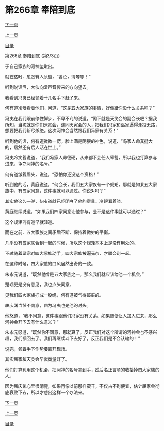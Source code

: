 <h1>第266章   奉陪到底</h1>
            <div><p><a href="./0798_%E7%AC%AC267%E7%AB%A0_%E6%8C%91%E6%88%98.md">下一页</a></p><p><a href="./0796_%E7%AC%AC266%E7%AB%A0_%E5%A5%89%E9%99%AA%E5%88%B0%E5%BA%95.md">上一页</a></p><p><a href="../">目录</a></p></div>
            <div><p>第266章   奉陪到底 (第3/3页)</p><p>于自己家族的河神玺取出。</p><p>就在这时，忽然有人说道，“各位，请等等！”</p><p>听到说话声，大伙向着声音传来的方向望去。</p><p>我看到冯夷已经领着十几名手下赶了来。</p><p>何有道冷眼看着他们，问道，“这是五大家族的事情，好像跟你没什么关系吧？”</p><p>冯夷在我们跟前停住脚步，不卑不亢的说道，“阁下就是天灵会的副会长吧？据我所知，当初就是你们天灵会，连同天寅会的人，把我们冯家和巫家逼得走投无路，想要把我们斩尽杀绝。这次河神会当然跟我们冯家有关系！”</p><p>听到他的话，何有道微微一愣，脸上满是阴狠的神色，说道，“冯家人命真挺大的，居然还有后人活在世上。”</p><p>冯夷冷笑着说道，“我们冯家人命很硬，从来都不会任人宰割，所以我也打算参与进来，争夺河神的名号。”</p><p>何有道皱着眉头，说道，“恐怕你还没这个资格！”</p><p>听到他的话，黄庭说道，“何会长，我们五大家族有一个规矩，那就是如果五大家族中，有四家同意，这件事就可以通过。你说对吗？”</p><p>其实他这么一说，何有道就已经明白了他的意思，冷眼看着他。</p><p>黄庭继续说道，“如果我们四家同意让他参与，是不是这件事就可以通过？”</p><p>这个规矩何有道早就知道。</p><p>而在之前，五大家族之间矛盾不断，保持着微妙的平衡。</p><p>几乎没有四家联合到一起的时候，所以这个规矩基本上是没有用处的。</p><p>不过随着屈家对四大家族动手，四大家族被逼无奈，才联合到一起。</p><p>在这种时候，四大家族的口风居然出奇的一致。</p><p>朱永元说道，“既然他曾是五大家族之一，那么我们就应该给他一个机会。”</p><p>楚瑶更是没有意见，我也点头同意。</p><p>见我们四大家族拧成一股绳，何有道被气得鼓鼓的。</p><p>屈庆渊当然不同意，因为冯夷也是他的对头。</p><p>他怒道，“我不同意，这件事跟他们冯家没有关系。如果随便让人加入进来，那么河神会开下去有什么意义？”</p><p>朱永元怒道，“既然你不同意，那就算了。反正我们对这个所谓的河神会也不感兴趣，我们都回去了。我们再继续斗下去好了，反正我们是不会认输的！”</p><p>说完，领着手下作势要离开现场。</p><p>其实屈家和天灵会早就商量好了。</p><p>他们打算利用这个机会，把河神的名号拿到手，然后名正言顺的收拾掉四大家族的人。</p><p>因为屈庆渊心里很清楚，如果再像以前那样蛮干，不仅占不到便宜，估计屈家会彻底衰败下去，所以才想出这样一个办法来。</p></div>
            <div><p><a href="./0798_%E7%AC%AC267%E7%AB%A0_%E6%8C%91%E6%88%98.md">下一页</a></p><p><a href="./0796_%E7%AC%AC266%E7%AB%A0_%E5%A5%89%E9%99%AA%E5%88%B0%E5%BA%95.md">上一页</a></p><p><a href="../">目录</a></p></div>